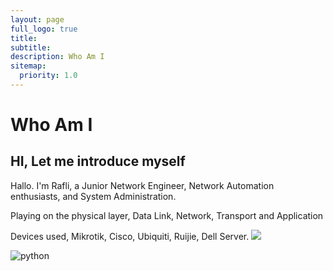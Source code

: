 ```yaml
---
layout: page
full_logo: true
title: 
subtitle: 
description: Who Am I
sitemap:
  priority: 1.0
---
```

# Who Am I

## HI, Let me introduce myself

Hallo. I'm Rafli, a Junior Network Engineer, Network Automation enthusiasts, and System Administration. 

Playing on the physical layer, Data Link, Network, Transport and Application

Devices used, Mikrotik, Cisco, Ubiquiti, Ruijie, Dell Server. 
<a href="https://github.com/raflimaulanarizki"><img src="https://img.shields.io/github/followers/Kyuubang?style=social" /></a>


![python](https://upload.wikimedia.org/wikipedia/commons/3/37/MikroTik_logo.svg)
<br>
<br>
<br>
<br>
<br>
<br>
<br>
